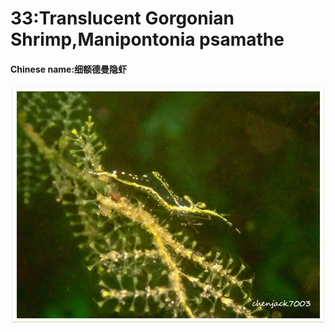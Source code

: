 # 33:Translucent Gorgonian Shrimp,Manipontonia psamathe

#### Chinese name:细额德曼隐虾

![](../../.gitbook/assets/translucent-gorgonian-shrimp.jpg)

